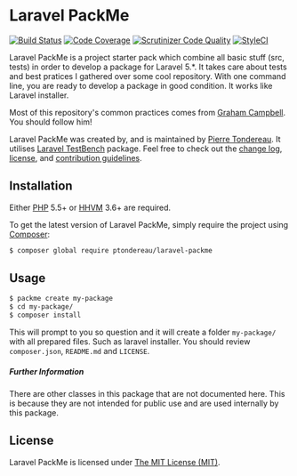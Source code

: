 Laravel PackMe
=================

[![Build Status](https://travis-ci.org/ptondereau/laravel-packme.svg?branch=master)](https://travis-ci.org/ptondereau/laravel-packme)
[![Code Coverage](https://scrutinizer-ci.com/g/ptondereau/laravel-packme/badges/coverage.png?b=master)](https://scrutinizer-ci.com/g/ptondereau/laravel-packme/?branch=master)
[![Scrutinizer Code Quality](https://scrutinizer-ci.com/g/ptondereau/laravel-packme/badges/quality-score.png?b=master)](https://scrutinizer-ci.com/g/ptondereau/laravel-packme/?branch=master)
[![StyleCI](https://styleci.io/repos/61112074/shield)](https://styleci.io/repos/61112074)

Laravel PackMe is a project starter pack which combine all basic stuff (src, tests) in order to develop a package for Laravel 5.*. It takes care about tests and best pratices I gathered over some cool repository. With one command line, you are ready to develop a package in good condition. It works like Laravel installer.

Most of this repository's common practices comes from [Graham Campbell](https://github.com/GrahamCampbell). You should follow him!


Laravel PackMe was created by, and is maintained by [Pierre Tondereau](https://github.com/ptondereau). It utilises [Laravel TestBench](https://github.com/GrahamCampbell/Laravel-TestBench) package. Feel free to check out the [change log](CHANGELOG.md), [license](LICENSE), and [contribution guidelines](CONTRIBUTING.md).

## Installation

Either [PHP](https://php.net) 5.5+ or [HHVM](http://hhvm.com) 3.6+ are required.

To get the latest version of Laravel PackMe, simply require the project using [Composer](https://getcomposer.org):

```bash
$ composer global require ptondereau/laravel-packme
```

## Usage

```bash
$ packme create my-package
$ cd my-package/
$ composer install
```

This will prompt to you so question and it will create a folder `my-package/` with all prepared files. Such as laravel installer. You should review `composer.json`, `README.md` and `LICENSE`.


##### Further Information

There are other classes in this package that are not documented here. This is because they are not intended for public use and are used internally by this package.

## License

Laravel PackMe is licensed under [The MIT License (MIT)](LICENSE).
